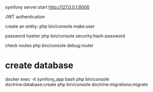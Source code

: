symfony server:start
http://127.0.0.1:8000

JWT authentication

create an entity:
php bin/console make:user

password hasher
php bin/console security:hash-password

check routes
php bin/console debug:router

# create database
docker exec -it symfony_app bash
php bin/console doctrine:database:create
php bin/console doctrine:migrations:migrate